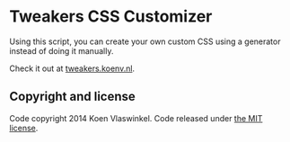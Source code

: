 # Tweakers CSS Customizer

Using this script, you can create your own custom CSS using a generator instead of doing it manually.

Check it out at [tweakers.koenv.nl](http://tweakers.koenv.nl).

## Copyright and license

Code copyright 2014 Koen Vlaswinkel. Code released under [the MIT license](LICENSE).